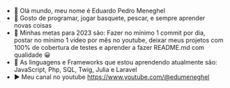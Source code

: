 - 👋 Olá mundo, meu nome é Eduardo Pedro Meneghel
- 👀 Gosto de programar, jogar basquete, pescar, e sempre aprender novas coisas
- 🚀 Minhas metas para 2023 são: Fazer no mínimo 1 commit por dia, postar no mínimo 1 vídeo por mês no youtube, deixar meus projetos com 100% de cobertura de testes e aprender a fazer README.md com qualidade 😀
- 🌱 As linguagens e Frameworks que estou aprendendo atualmente são: JavaScript, Php, SQL, Twig, Julia e Laravel
- ▶️ Meu canal no youtube https://www.youtube.com/@edumeneghel

